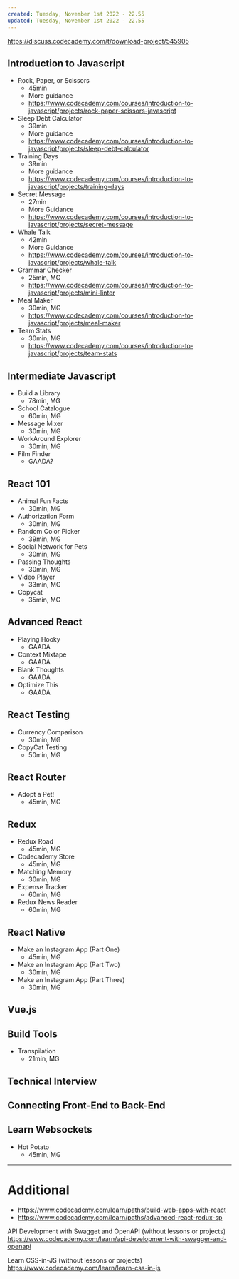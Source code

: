```yaml
---
created: Tuesday, November 1st 2022 - 22.55
updated: Tuesday, November 1st 2022 - 22.55
---
```

https://discuss.codecademy.com/t/download-project/545905

Introduction to Javascript
---
- Rock, Paper, or Scissors
	- 45min
	- More guidance
	- https://www.codecademy.com/courses/introduction-to-javascript/projects/rock-paper-scissors-javascript
- Sleep Debt Calculator
	- 39min
	- More guidance
	- https://www.codecademy.com/courses/introduction-to-javascript/projects/sleep-debt-calculator
- Training Days
	- 39min
	- More guidance
	- https://www.codecademy.com/courses/introduction-to-javascript/projects/training-days
- Secret Message
	- 27min
	- More Guidance
	- https://www.codecademy.com/courses/introduction-to-javascript/projects/secret-message
- Whale Talk
	- 42min
	- More Guidance
	- https://www.codecademy.com/courses/introduction-to-javascript/projects/whale-talk
- Grammar Checker
	- 25min, MG
	- https://www.codecademy.com/courses/introduction-to-javascript/projects/mini-linter
- Meal Maker
	- 30min, MG
	- https://www.codecademy.com/courses/introduction-to-javascript/projects/meal-maker
- Team Stats
	- 30min, MG
	- https://www.codecademy.com/courses/introduction-to-javascript/projects/team-stats

Intermediate Javascript
---
- Build a Library
	- 78min, MG
- School Catalogue
	- 60min, MG
- Message Mixer
	- 30min, MG
- WorkAround Explorer
	- 30min, MG
- Film Finder
	- GAADA?

React 101
---
- Animal Fun Facts
	- 30min, MG
- Authorization Form
	- 30min, MG
- Random Color Picker
	- 39min, MG
- Social Network for Pets
	- 30min, MG
- Passing Thoughts
	- 30min, MG
- Video Player
	- 33min, MG
- Copycat
	- 35min, MG

Advanced React
---
- Playing Hooky
	- GAADA
- Context Mixtape
	- GAADA
- Blank Thoughts
	- GAADA
- Optimize This
	- GAADA

React Testing
---
- Currency Comparison
	- 30min, MG
- CopyCat Testing
	- 50min, MG

React Router
---
- Adopt a Pet!
	- 45min, MG

Redux
---
- Redux Road
	- 45min, MG
- Codecademy Store
	- 45min, MG
- Matching Memory
	- 30min, MG
- Expense Tracker
	- 60min, MG
- Redux News Reader
	- 60min, MG

React Native
---
- Make an Instagram App (Part One)
	- 45min, MG
- Make an Instagram App (Part Two)
	- 30min, MG
- Make an Instagram App (Part Three)
	- 30min, MG

Vue.js
---

Build Tools
---
- Transpilation
	- 21min, MG

Technical Interview
---

Connecting Front-End to Back-End
---

Learn Websockets
---
- Hot Potato
	- 45min, MG

---
# Additional 
- https://www.codecademy.com/learn/paths/build-web-apps-with-react
- https://www.codecademy.com/learn/paths/advanced-react-redux-sp

API Development with Swagget and OpenAPI (without lessons or projects)
https://www.codecademy.com/learn/api-development-with-swagger-and-openapi

Learn CSS-in-JS (without lessons or projects)
https://www.codecademy.com/learn/learn-css-in-js

